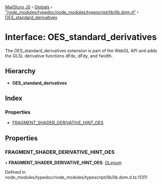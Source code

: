 [MailSlurp JS](../README.md) › [Globals](../globals.md) › ["node_modules/typedoc/node_modules/typescript/lib/lib.dom.d"](../modules/_node_modules_typedoc_node_modules_typescript_lib_lib_dom_d_.md) › [OES_standard_derivatives](_node_modules_typedoc_node_modules_typescript_lib_lib_dom_d_.oes_standard_derivatives.md)

# Interface: OES_standard_derivatives

The OES_standard_derivatives extension is part of the WebGL API and adds the GLSL derivative functions dFdx, dFdy, and fwidth.

## Hierarchy

* **OES_standard_derivatives**

## Index

### Properties

* [FRAGMENT_SHADER_DERIVATIVE_HINT_OES](_node_modules_typedoc_node_modules_typescript_lib_lib_dom_d_.oes_standard_derivatives.md#fragment_shader_derivative_hint_oes)

## Properties

###  FRAGMENT_SHADER_DERIVATIVE_HINT_OES

• **FRAGMENT_SHADER_DERIVATIVE_HINT_OES**: *[GLenum](../modules/_node_modules_typedoc_node_modules_typescript_lib_lib_dom_d_.md#glenum)*

Defined in node_modules/typedoc/node_modules/typescript/lib/lib.dom.d.ts:11311
